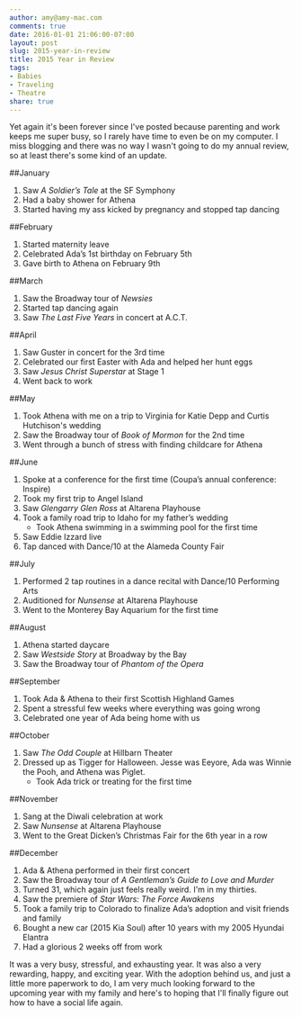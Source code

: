 ```yaml
---
author: amy@amy-mac.com
comments: true
date: 2016-01-01 21:06:00-07:00
layout: post
slug: 2015-year-in-review
title: 2015 Year in Review
tags:
- Babies
- Traveling
- Theatre
share: true
---
```


Yet again it's been forever since I've posted because parenting and work keeps me super busy, so I rarely have time to even be on my computer. I miss blogging and there was no way I wasn't going to do my annual review, so at least there's some kind of an update.

##January
1. Saw *A Soldier’s Tale* at the SF Symphony
2. Had a baby shower for Athena
3. Started having my ass kicked by pregnancy and stopped tap dancing

##February
1. Started maternity leave
2. Celebrated Ada’s 1st birthday on February 5th
3. Gave birth to Athena on February 9th

##March
1. Saw the Broadway tour of *Newsies*
2. Started tap dancing again
3. Saw *The Last Five Years* in concert at A.C.T.

##April
1. Saw Guster in concert for the 3rd time
2. Celebrated our first Easter with Ada and helped her hunt eggs
3. Saw *Jesus Christ Superstar* at Stage 1
4. Went back to work

##May
1. Took Athena with me on a trip to Virginia for Katie Depp and Curtis Hutchison's wedding
2. Saw the Broadway tour of *Book of Mormon* for the 2nd time
3. Went through a bunch of stress with finding childcare for Athena

##June
1. Spoke at a conference for the first time (Coupa’s annual conference: Inspire)
2. Took my first trip to Angel Island
3. Saw *Glengarry Glen Ross* at Altarena Playhouse
4. Took a family road trip to Idaho for my father’s wedding
    - Took Athena swimming in a swimming pool for the first time
5. Saw Eddie Izzard live
6. Tap danced with Dance/10 at the Alameda County Fair

##July
1. Performed 2 tap routines in a dance recital with Dance/10 Performing Arts
2. Auditioned for *Nunsense* at Altarena Playhouse
3. Went to the Monterey Bay Aquarium for the first time

##August
1. Athena started daycare
2. Saw *Westside Story* at Broadway by the Bay
3. Saw the Broadway tour of *Phantom of the Opera*

##September
1. Took Ada & Athena to their first Scottish Highland Games
2. Spent a stressful few weeks where everything was going wrong
3. Celebrated one year of Ada being home with us

##October
1. Saw *The Odd Couple* at Hillbarn Theater
2. Dressed up as Tigger for Halloween. Jesse was Eeyore, Ada was Winnie the Pooh, and Athena was Piglet.
    - Took Ada trick or treating for the first time

##November
1. Sang at the Diwali celebration at work
2. Saw *Nunsense* at Altarena Playhouse
3. Went to the Great Dicken’s Christmas Fair for the 6th year in a row

##December
1. Ada & Athena performed in their first concert
2. Saw the Broadway tour of *A Gentleman’s Guide to Love and Murder*
3. Turned 31, which again just feels really weird. I'm in my thirties.
4. Saw the premiere of *Star Wars: The Force Awakens*
5. Took a family trip to Colorado to finalize Ada’s adoption and visit friends and family
6. Bought a new car (2015 Kia Soul) after 10 years with my 2005 Hyundai Elantra
7. Had a glorious 2 weeks off from work

It was a very busy, stressful, and exhausting year. It was also a very rewarding, happy, and exciting year. With the adoption behind us, and just a little more paperwork to do, I am very much looking forward to the upcoming year with my family and here's to hoping that I'll finally figure out how to have a social life again.
